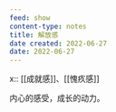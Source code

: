 ```yaml
---
feed: show
content-type: notes
title: 解放感
date created: 2022-06-27
date: 2022-06-27
---
```


x:: [[成就感]]、[[愧疚感]]

内心的感受，成长的动力。
